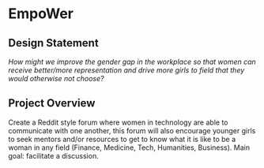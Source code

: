 # EmpoWer

## Design Statement

*How might we improve the gender gap in the workplace so that women can receive better/more representation and drive more girls to field that they would otherwise not choose?*

## Project Overview

Create a Reddit style forum where women in technology are able to communicate with one another, this forum will also encourage younger girls to seek mentors and/or resources to get to know what it is like to be a woman in any field (Finance, Medicine, Tech, Humanities, Business). Main goal: facilitate a discussion.
